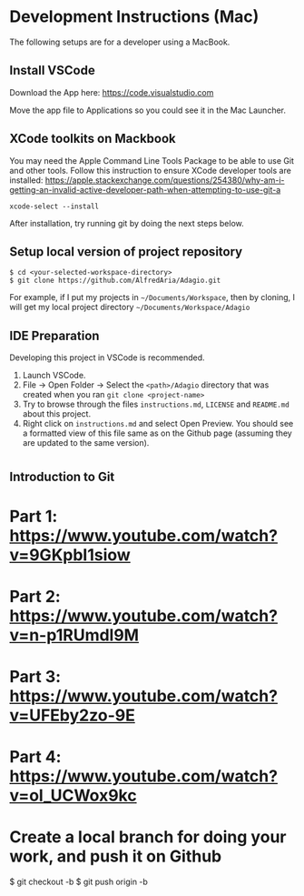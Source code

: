 # Development Instructions (Mac)
The following setups are for a developer using a MacBook.

## Install VSCode
Download the App here: https://code.visualstudio.com

Move the app file to Applications so you could see it in the Mac Launcher.

## XCode toolkits on Mackbook
You may need the Apple Command Line Tools Package to be able to use Git and other tools.
Follow this instruction to ensure XCode developer tools are installed:
https://apple.stackexchange.com/questions/254380/why-am-i-getting-an-invalid-active-developer-path-when-attempting-to-use-git-a
```
xcode-select --install
```

After installation, try running git by doing the next steps below.

## Setup local version of project repository
```
$ cd <your-selected-workspace-directory>
$ git clone https://github.com/AlfredAria/Adagio.git
```
For example, if I put my projects in `~/Documents/Workspace`, then by cloning, I will get my local project directory `~/Documents/Workspace/Adagio`

## IDE Preparation
Developing this project in VSCode is recommended.
1. Launch VSCode.
2. File -> Open Folder -> Select the `<path>/Adagio` directory that was created when you ran `git clone <project-name>`
3. Try to browse through the files `instructions.md`, `LICENSE` and `README.md` about this project.
4. Right click on `instructions.md` and select Open Preview. You should see a formatted view of this file same as on the Github page (assuming they are updated to the same version).

# 

## Introduction to Git
# Part 1: https://www.youtube.com/watch?v=9GKpbI1siow
# Part 2: https://www.youtube.com/watch?v=n-p1RUmdl9M
# Part 3: https://www.youtube.com/watch?v=UFEby2zo-9E
# Part 4: https://www.youtube.com/watch?v=ol_UCWox9kc

# Create a local branch for doing your work, and push it on Github
$ git checkout -b <branch-name>
$ git push origin -b <branch-name>

#